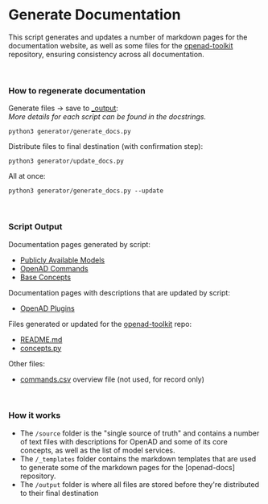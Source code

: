 # Generate Documentation

This script generates and updates a number of markdown pages for the documentation website, as well as some files for the [openad-toolkit] repository, ensuring consistency across all documentation.

<br>

### How to regenerate documentation

Generate files &rarr; save to [_output](_output):  
_More details for each script can be found in the docstrings._

```
python3 generator/generate_docs.py
```

Distribute files to final destination (with confirmation step):

```
python3 generator/update_docs.py
```

All at once:

```
python3 generator/generate_docs.py --update
```

<br>

### Script Output

Documentation pages generated by script:
- [Publicly Available Models](https://openad.accelerate.science/docs/model-service/available-models)
- [OpenAD Commands](https://openad.accelerate.science/docs/commands)
- [Base Concepts](https://openad.accelerate.science/docs/base-concepts)

Documentation pages with descriptions that are updated by script:
- [OpenAD Plugins](https://openad.accelerate.science/docs/plugins)

Files generated or updated for the [openad-toolkit] repo:
- [README.md](https://github.com/acceleratedscience/openad-toolkit?tab=readme-ov-file#readme)
- [concepts.py](https://github.com/acceleratedscience/openad-toolkit/blob/main/openad/helpers/concepts.py)

Other files:
- [commands.csv](_output/other/commands.csv) overview file (not used, for record only)

<br>

### How it works

-   The `/source` folder is the "single source of truth" and contains a number of text files with descriptions for OpenAD and some of its core concepts, as well as the list of model services.
-   The `/_templates` folder contains the markdown templates that are used to generate some of the markdown pages for the [openad-docs] repository.
-   The `/output` folder is where all files are stored before they're distributed to their final destination


[openad-toolkit]: https://github.com/acceleratedscience/openad-toolkit